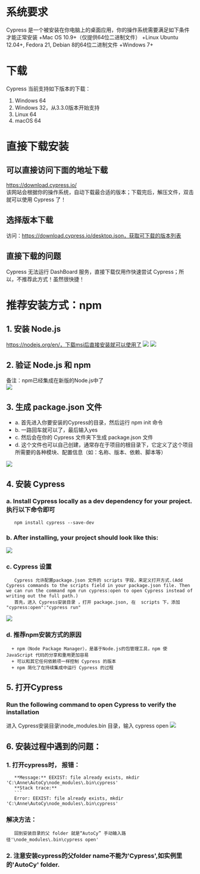 # 系统要求
Cypress 是一个被安装在你电脑上的桌面应用，你的操作系统需要满足如下条件才能正常安装
+Mac OS 10.9+（仅提供64位二进制文件）
+Linux Ubuntu 12.04+, Fedora 21, Debian 8的64位二进制文件
+Windows 7+

# 下载
Cypress 当前支持如下版本的下载：
1. Windows 64
2. Windows 32，从3.3.0版本开始支持
3. Linux 64
4. macOS 64

# 直接下载安装
## 可以直接访问下面的地址下载   
https://download.cypress.io/   
该网站会根据你的操作系统，自动下载最合适的版本；下载完后，解压文件，双击就可以使用 Cypress 了！   
## 选择版本下载
访问：https://download.cypress.io/desktop.json，获取可下载的版本列表
## 直接下载的问题
Cypress 无法运行 DashBoard 服务，直接下载仅用作快速尝试 Cypress；所以，不推荐此方式！虽然很快捷！

# 推荐安装方式：npm
## 1. 安装 Node.js
https://nodejs.org/en/，下载msi后直接安装就可以使用了
<img src="https://github.com/annezhangprivate/annezhangprivate/blob/main/Cypress/Image/setup1.jpg">
<img src="https://github.com/annezhangprivate/annezhangprivate/blob/main/Cypress/Image/msi2.jpg">

## 2. 验证 Node.js 和 npm
备注：npm已经集成在新版的Node.js中了   
<img src="https://github.com/annezhangprivate/annezhangprivate/blob/main/Cypress/Image/%E9%AA%8C%E8%AF%81Node%20and%20npm.jpg">

## 3. 生成 package.json 文件
+ a. 首先进入你要安装的Cypress的目录，然后运行 npm init 命令
+ b. 一路回车就可以了，最后输入yes
+ c. 然后会在你的 Cypress 文件夹下生成  package.json  文件
+ d. 这个文件也可以自己创建，通常存在于项目的根目录下，它定义了这个项目所需要的各种模块、配置信息（如：名称、版本、依赖、脚本等）
<img src="https://github.com/annezhangprivate/annezhangprivate/blob/main/Cypress/Image/%E7%94%9F%E6%88%90package%E6%96%87%E4%BB%B6.jpg">

## 4. 安装 Cypress
### a. Install Cypress locally as a dev dependency for your project. 执行以下命令即可   
       npm install cypress --save-dev
### b. After installing, your project should look like this:
<img src="https://github.com/annezhangprivate/annezhangprivate/blob/main/Cypress/Image/folder%20tree.jpg">

### c. Cypress 设置   
       Cypress 允许配置package.json 文件的 scripts 字段，来定义打开方式.(Add Cypress commands to the scripts field in your package.json file. Then we can run the command npm run cypress:open to open Cypress instead of writing out the full path.)
       首先，进入 Cypress安装目录 ，打开 package.json, 在  scripts 下，添加 "cypress:open":"cypress run"  
<img src="https://github.com/annezhangprivate/annezhangprivate/blob/main/Cypress/Image/Cypress%20setting.jpg">           

### d. 推荐npm安装方式的原因   
      + npm（Node Package Manager），是基于Node.js的包管理工具，npm 使 JavaScript 代码的分享和重用更加容易   
      + 可以和其它任何依赖项一样控制 Cypress 的版本   
      + npm 简化了在持续集成中运行 Cypress 的过程   
      
## 5. 打开Cypress
### Run the following command to open Cypress to verify the installation 
进入 Cypress安装目录\node_modules\.bin 目录，输入
       cypress open
<img src="https://github.com/annezhangprivate/annezhangprivate/blob/main/Cypress/Image/Open%20cypress.jpg"> 


## 6. 安装过程中遇到的问题：
### 1. 打开cypress时， 报错：
       **Message:** EEXIST: file already exists, mkdir 'C:\Anne\AutoCy\node_modules\.bin\cypress'   
       **Stack trace:**
       ```
       Error: EEXIST: file already exists, mkdir 'C:\Anne\AutoCy\node_modules\.bin\cypress'
### 解决方法：    
       回到安装目录的父 folder 就是“AutoCy” 手动输入路径'\node_modules\.bin\cypress open'
       
### 2. 注意安装cypress的父folder name不能为'Cypress',如实例里的'AutoCy' folder.
